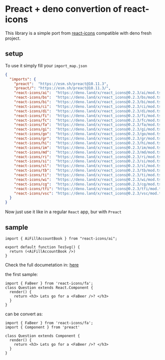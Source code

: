 # Preact + deno convertion of react-icons

This library is a simple port from [react-icons](https://www.npmjs.com/package/react-icons) compatible with deno fresh project.

## setup

To use it simply fill your `import_map.json`

```json
{
  "imports": {
    "preact":  "https://esm.sh/preact@10.11.3",
    "preact/": "https://esm.sh/preact@10.11.3/",
    "react-icons/ai":  "https://deno.land/x/react_icons@0.2.3/ai/mod.ts",
    "react-icons/bs":  "https://deno.land/x/react_icons@0.2.3/bs/mod.ts",
    "react-icons/bi":  "https://deno.land/x/react_icons@0.2.3/bi/mod.ts",
    "react-icons/ci":  "https://deno.land/x/react_icons@0.2.3/ci/mod.ts",
    "react-icons/di":  "https://deno.land/x/react_icons@0.2.3/di/mod.ts",
    "react-icons/fi":  "https://deno.land/x/react_icons@0.2.3/fi/mod.ts",
    "react-icons/fc":  "https://deno.land/x/react_icons@0.2.3/fc/mod.ts",
    "react-icons/fa":  "https://deno.land/x/react_icons@0.2.3/fa/mod.ts",
    "react-icons/gi":  "https://deno.land/x/react_icons@0.2.3/gi/mod.ts",
    "react-icons/go":  "https://deno.land/x/react_icons@0.2.3/go/mod.ts",
    "react-icons/gr":  "https://deno.land/x/react_icons@0.2.3/gr/mod.ts",
    "react-icons/hi":  "https://deno.land/x/react_icons@0.2.3/hi/mod.ts",
    "react-icons/im":  "https://deno.land/x/react_icons@0.2.3/im/mod.ts",
    "react-icons/md":  "https://deno.land/x/react_icons@0.2.3/md/mod.ts",
    "react-icons/ri":  "https://deno.land/x/react_icons@0.2.3/ri/mod.ts",
    "react-icons/si":  "https://deno.land/x/react_icons@0.2.3/si/mod.ts",
    "react-icons/sl":  "https://deno.land/x/react_icons@0.2.3/sl/mod.ts",
    "react-icons/tb":  "https://deno.land/x/react_icons@0.2.3/tb/mod.ts",
    "react-icons/ti":  "https://deno.land/x/react_icons@0.2.3/ti/mod.ts",
    "react-icons/wi":  "https://deno.land/x/react_icons@0.2.3/wi/mod.ts",
    "react-icons/cg":  "https://deno.land/x/react_icons@0.2.3/cg/mod.ts",
    "react-icons/tfi": "https://deno.land/x/react_icons@0.2.3/tfi/mod.ts",
    "react-icons/vsc": "https://deno.land/x/react_icons@0.2.3/vsc/mod.ts"
  }
}
```

Now just use it like in a regular `React` app, bur with `Preact`

## sample

```tsx
import { AiFillAccountBook } from "react-icons/ai";

export default function TesSvg() {
  return (<AiFillAccountBook />)
}
```

Check the full documetation in: [here](https://react-icons.github.io/react-icons/)

the first sample:

```tsx
import { FaBeer } from 'react-icons/fa';
class Question extends React.Component {
  render() {
    return <h3> Lets go for a <FaBeer />? </h3>
  }
}
```

can be convert as:

```tsx
import { FaBeer } from 'react-icons/fa';
import { Component } from 'preact'

class Question extends Component {
  render() {
    return <h3> Lets go for a <FaBeer />? </h3>
  }
}
```

